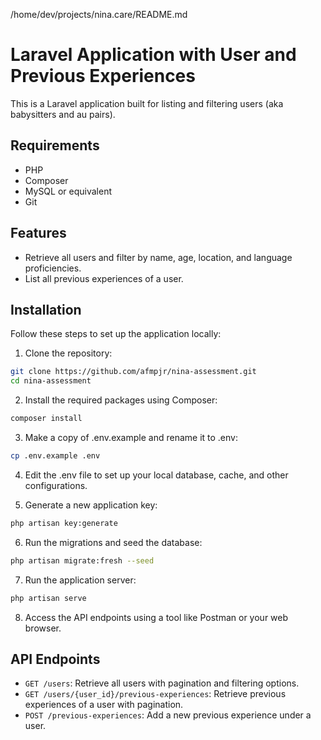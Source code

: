 /home/dev/projects/nina.care/README.md

# Laravel Application with User and Previous Experiences

This is a Laravel application built for listing and filtering users (aka babysitters and au pairs).

## Requirements

- PHP
- Composer
- MySQL or equivalent
- Git

## Features

- Retrieve all users and filter by name, age, location, and language proficiencies.
- List all previous experiences of a user.


## Installation

Follow these steps to set up the application locally:

1. Clone the repository:

```bash
git clone https://github.com/afmpjr/nina-assessment.git
cd nina-assessment
```

2. Install the required packages using Composer:

```bash
composer install
```

3. Make a copy of .env.example and rename it to .env:

```bash
cp .env.example .env
```

4. Edit the .env file to set up your local database, cache, and other configurations.

5. Generate a new application key:

```bash
php artisan key:generate
```

6. Run the migrations and seed the database:

```bash
php artisan migrate:fresh --seed
```

7. Run the application server:

```bash
php artisan serve
```

8. Access the API endpoints using a tool like Postman or your web browser.

## API Endpoints

- `GET /users`: Retrieve all users with pagination and filtering options.
- `GET /users/{user_id}/previous-experiences`: Retrieve previous experiences of a user with pagination.
- `POST /previous-experiences`: Add a new previous experience under a user.
